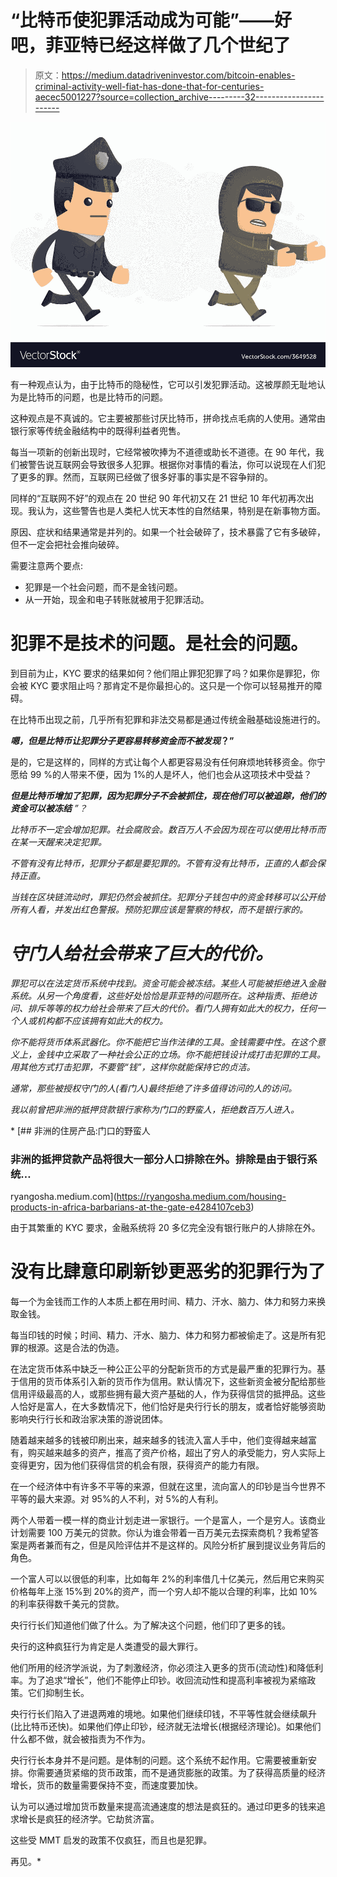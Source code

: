# “比特币使犯罪活动成为可能”——好吧，菲亚特已经这样做了几个世纪了

> 原文：<https://medium.datadriveninvestor.com/bitcoin-enables-criminal-activity-well-fiat-has-done-that-for-centuries-aecec5001227?source=collection_archive---------32----------------------->

![](img/6bec4f42949d36574941334eef18e172.png)

有一种观点认为，由于比特币的隐秘性，它可以引发犯罪活动。这被厚颜无耻地认为是比特币的问题，也是比特币的问题。

这种观点是不真诚的。它主要被那些讨厌比特币，拼命找点毛病的人使用。通常由银行家等传统金融结构中的既得利益者兜售。

每当一项新的创新出现时，它经常被吹捧为不道德或助长不道德。在 90 年代，我们被警告说互联网会导致很多人犯罪。根据你对事情的看法，你可以说现在人们犯了更多的罪。然而，互联网已经做了很多好事的事实是不容争辩的。

同样的“互联网不好”的观点在 20 世纪 90 年代初又在 21 世纪 10 年代初再次出现。我认为，这些警告也是人类杞人忧天本性的自然结果，特别是在新事物方面。

原因、症状和结果通常是并列的。如果一个社会破碎了，技术暴露了它有多破碎，但不一定会把社会推向破碎。

需要注意两个要点:

*   犯罪是一个社会问题，而不是金钱问题。
*   从一开始，现金和电子转账就被用于犯罪活动。

# 犯罪不是技术的问题。是社会的问题。

到目前为止，KYC 要求的结果如何？他们阻止罪犯犯罪了吗？如果你是罪犯，你会被 KYC 要求阻止吗？那肯定不是你最担心的。这只是一个你可以轻易推开的障碍。

在比特币出现之前，几乎所有犯罪和非法交易都是通过传统金融基础设施进行的。

***嗯，但是比特币让犯罪分子更容易转移资金而不被发现*？”**

是的，它是这样的，同样的方式让每个人都更容易没有任何麻烦地转移资金。你宁愿给 99 %的人带来不便，因为 1%的人是坏人，他们也会从这项技术中受益？

****但是比特币增加了犯罪，因为犯罪分子不会被抓住，现在他们可以被追踪，他们的资金可以被冻结*** *”？**

*比特币不一定会增加犯罪。社会腐败会。数百万人不会因为现在可以使用比特币而在某一天醒来决定犯罪。*

*不管有没有比特币，犯罪分子都是要犯罪的。不管有没有比特币，正直的人都会保持正直。*

*当钱在区块链流动时，罪犯仍然会被抓住。犯罪分子钱包中的资金转移可以公开给所有人看，并发出红色警报。预防犯罪应该是警察的特权，而不是银行家的。*

# *守门人给社会带来了巨大的代价。*

*罪犯可以在法定货币系统中找到。资金可能会被冻结。某些人可能被拒绝进入金融系统。从另一个角度看，这些好处恰恰是菲亚特的问题所在。这种指责、拒绝访问、排斥等等的权力给社会带来了巨大的代价。看门人拥有如此大的权力，任何一个人或机构都不应该拥有如此大的权力。*

*你不能将货币体系武器化。你不能把它当作法律的工具。金钱需要中性。在这个意义上，金钱中立采取了一种社会公正的立场。你不能把钱设计成打击犯罪的工具。用其他方式打击犯罪，不要管“钱”，这样你就能保持它的贞洁。*

*通常，那些被授权守门的人(看门人)最终拒绝了许多值得访问的人的访问。*

*我以前曾把非洲的抵押贷款银行家称为门口的野蛮人，拒绝数百万人进入。*

*[](https://ryangosha.medium.com/housing-products-in-africa-barbarians-at-the-gate-e4284107ceb3) [## 非洲的住房产品:门口的野蛮人

### 非洲的抵押贷款产品将很大一部分人口排除在外。排除是由于银行系统…

ryangosha.medium.com](https://ryangosha.medium.com/housing-products-in-africa-barbarians-at-the-gate-e4284107ceb3) 

由于其繁重的 KYC 要求，金融系统将 20 多亿完全没有银行账户的人排除在外。

# **没有比肆意印刷新钞更恶劣的犯罪行为了**

每一个为金钱而工作的人本质上都在用时间、精力、汗水、脑力、体力和努力来换取金钱。

每当印钱的时候；时间、精力、汗水、脑力、体力和努力都被偷走了。这是所有犯罪的根源。这是合法的伪造。

在法定货币体系中缺乏一种公正公平的分配新货币的方式是最严重的犯罪行为。基于信用的货币体系引入新的货币作为信用。默认情况下，这些新资金被分配给那些信用评级最高的人，或那些拥有最大资产基础的人，作为获得信贷的抵押品。这些人恰好是富人，在大多数情况下，他们恰好是央行行长的朋友，或者恰好能够资助影响央行行长和政治家决策的游说团体。

随着越来越多的钱被印刷出来，越来越多的钱流入富人手中，他们变得越来越富有，购买越来越多的资产，推高了资产价格，超出了穷人的承受能力，穷人实际上变得更穷，因为他们获得信贷的机会有限，获得资产的能力有限。

在一个经济体中有许多不平等的来源，但就在这里，流向富人的印钞是当今世界不平等的最大来源。对 95%的人不利，对 5%的人有利。

两个人带着一模一样的商业计划走进一家银行。一个是富人，一个是穷人。该商业计划需要 100 万美元的贷款。你认为谁会带着一百万美元去探索商机？我希望答案是两者兼而有之，但是风险评估并不是这样的。风险分析扩展到提议业务背后的角色。

一个富人可以以很低的利率，比如每年 2%的利率借几十亿美元，然后用它来购买价格每年上涨 15%到 20%的资产，而一个穷人却不能以合理的利率，比如 10%的利率获得数千美元的贷款。

央行行长们知道他们做了什么。为了解决这个问题，他们印了更多的钱。

央行的这种疯狂行为肯定是人类遭受的最大罪行。

他们所用的经济学派说，为了刺激经济，你必须注入更多的货币(流动性)和降低利率。为了追求“增长”，他们不能停止印钞。收回流动性和提高利率被视为紧缩政策。它们抑制生长。

央行行长们陷入了进退两难的境地。如果他们继续印钱，不平等性就会继续飙升(比比特币还快)。如果他们停止印钞，经济就无法增长(根据经济理论)。如果他们什么都不做，就会被指责为不作为。

央行行长本身并不是问题。是体制的问题。这个系统不起作用。它需要被重新安排。你需要通货紧缩的货币政策，而不是通货膨胀的政策。为了获得高质量的经济增长，货币的数量需要保持不变，而速度要加快。

认为可以通过增加货币数量来提高流通速度的想法是疯狂的。通过印更多的钱来追求增长是疯狂的经济学。它劫贫济富。

这些受 MMT 启发的政策不仅疯狂，而且也是犯罪。

再见。*